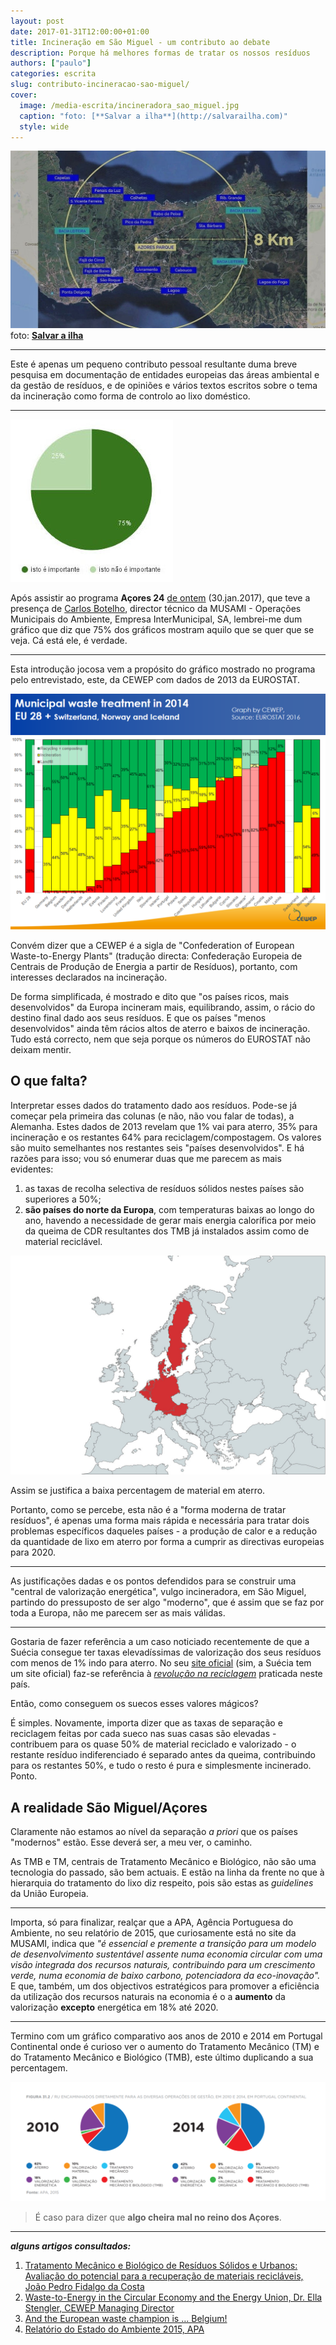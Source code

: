 ```yaml
---
layout: post
date: 2017-01-31T12:00:00+01:00
title: Incineração em São Miguel - um contributo ao debate
description: Porque há melhores formas de tratar os nossos resíduos
authors: ["paulo"]
categories: escrita
slug: contributo-incineracao-sao-miguel/
cover:
  image: /media-escrita/incineradora_sao_miguel.jpg
  caption: "foto: [**Salvar a ilha**](http://salvarailha.com)"
  style: wide
---
```


![](/media-escrita/incineradora_sao_miguel.jpg)
foto: [**Salvar a ilha**](http://salvarailha.com)

---

Este é apenas um pequeno contributo pessoal resultante duma breve pesquisa em documentação de entidades europeias das áreas ambiental e da gestão de resíduos, e de opiniões e vários textos escritos sobre o tema da incineração como forma de controlo ao lixo doméstico.

---

![75% é importante](/media-escrita/75porcento.jpg)

Após assistir ao programa **Açores 24** [de ontem](http://www.rtp.pt/play/p2110/Acores24) (30.jan.2017), que teve a presença de [Carlos Botelho](https://www.linkedin.com/in/casvab), director técnico da MUSAMI - Operações Municipais do Ambiente, Empresa InterMunicipal, SA, lembrei-me dum gráfico que diz que 75% dos gráficos mostram aquilo que se quer que se veja.
Cá está ele, é verdade.

---

Esta introdução jocosa vem a propósito do gráfico mostrado no programa pelo entrevistado, este, da CEWEP com dados de 2013 da EUROSTAT.

![Municipal waste treatment, 2014](/media-escrita/cewep2013.png)

Convém dizer que a CEWEP é a sigla de "Confederation of European Waste-to-Energy Plants" (tradução directa: Confederação Europeia de Centrais de Produção de Energia a partir de Resíduos), portanto, com interesses declarados na incineração.

De forma simplificada, é mostrado e dito que "os países ricos, mais desenvolvidos" da Europa incineram mais, equilibrando, assim, o rácio do destino final dado aos seus resíduos. E que os países "menos desenvolvidos" ainda têm rácios altos de aterro e baixos de incineração.
Tudo está correcto, nem que seja porque os números do EUROSTAT não deixam mentir.


## O que falta?

Interpretar esses dados do tratamento dado aos resíduos.
Pode-se já começar pela primeira das colunas (e não, não vou falar de todas), a Alemanha. Estes dados de 2013 revelam que 1% vai para aterro, 35% para incineração e os restantes 64% para reciclagem/compostagem.
Os valores são muito semelhantes nos restantes seis "países desenvolvidos". E há razões para isso; vou só enumerar duas que me parecem as mais evidentes:

1. as taxas de recolha selectiva de resíduos sólidos nestes países são superiores a 50%;
2. **são países do norte da Europa**, com temperaturas baixas ao longo do ano, havendo a necessidade de gerar mais energia calorífica por meio da queima de CDR resultantes dos TMB já instalados assim como de material reciclável.

![Alemanha, Áustria, Bélgica, Dinamarca, Holanda, Suécia](/media-escrita/seispaises.jpg)

Assim se justifica a baixa percentagem de material em aterro.

Portanto, como se percebe, esta não é a "forma moderna de tratar resíduos", é apenas uma forma mais rápida e necessária para tratar dois problemas específicos daqueles países - a produção de calor e a redução da quantidade de lixo em aterro por forma a cumprir as directivas europeias para 2020.

---

As justificações dadas e os pontos defendidos para se construir uma "central de valorização energética", vulgo incineradora, em São Miguel, partindo do pressuposto de ser algo "moderno", que é assim que se faz por toda a Europa, não me parecem ser as mais válidas.

---

Gostaria de fazer referência a um caso noticiado recentemente de que a Suécia consegue ter taxas elevadíssimas de valorização dos seus resíduos com menos de 1% indo para aterro. No seu [site oficial](http://sweeden.se) (sim, a Suécia tem um site oficial) faz-se referência à *[revolução na reciclagem](https://sweden.se/nature/the-swedish-recycling-revolution/)* praticada neste país.

Então, como conseguem os suecos esses valores mágicos?

É simples. Novamente, importa dizer que as taxas de separação e reciclagem feitas por cada sueco nas suas casas são elevadas - contribuem para os quase 50% de material reciclado e valorizado - o restante resíduo indiferenciado é separado antes da queima, contribuindo para os restantes 50%, e tudo o resto é pura e simplesmente incinerado. Ponto.

## A realidade São Miguel/Açores

Claramente não estamos ao nível da separação *a priori* que os países "modernos" estão. Esse deverá ser, a meu ver, o caminho.

As TMB e TM, centrais de Tratamento Mecânico e Biológico, não são uma tecnologia do passado, são bem actuais. E estão na linha da frente no que à hierarquia do tratamento do lixo diz respeito, pois são estas as *guidelines* da União Europeia.

---

Importa, só para finalizar, realçar que a APA, Agência Portuguesa do Ambiente, no seu relatório de 2015, que curiosamente está no site da MUSAMI, indica que *"é essencial e premente a transição para um modelo de desenvolvimento sustentável assente numa economia circular com uma visão integrada dos recursos naturais, contribuindo para um crescimento verde, numa economia de baixo carbono, potenciadora da eco-inovação".* E que, também, um dos objectivos estratégicos para promover a eficiência da utilização dos recursos naturais na economia é o a **aumento** da valorização **excepto** energética em 18% até 2020.

---

Termino com um gráfico comparativo aos anos de 2010 e 2014 em Portugal Continental onde é curioso ver o aumento do Tratamento Mecânico (TM) e do Tratamento Mecânico e Biológico (TMB), este último duplicando a sua percentagem.

![Tm e TMB em Portugal Continental, 2010-2014](/media-escrita/apa.png)

> É caso para dizer que **algo cheira mal no reino dos Açores**.

---


<i class="fas fa-file-alt" aria-hidden="true"></i> ***alguns artigos consultados:***

1. [Tratamento Mecânico e Biológico de Resíduos Sólidos e Urbanos: Avaliação do potencial para a recuperação de materiais recicláveis, João Pedro Fidalgo da Costa](https://run.unl.pt/bitstream/10362/5816/1/Relat%C3%B3rio%20de%20Est%C3%A1gio%20de%20Mestrado%20cd.pdf)
2. [Waste-to-Energy in the Circular Economy and the Energy Union, Dr. Ella Stengler, CEWEP Managing Director
](http://www.cewep.eu/information/publicationsandstudies/statements/ceweparticles/m_1528)
3. [And the European waste champion is … Belgium!](https://www.zerowasteeurope.eu/2015/03/and-the-european-waste-champion-is-belgium/)
4. [Relatório do Estado do Ambiente 2015, APA](http://www.musami.pt/sites/default/files/REA_2015_White_Finalcomprimido.pdf)
